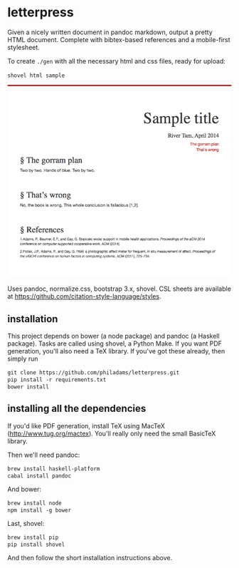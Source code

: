 letterpress
===========

Given a nicely written document in pandoc markdown, output a pretty HTML
document. Complete with bibtex-based references and a mobile-first stylesheet.

To create `./gen` with all the necessary html and css files, ready for upload:

`shovel html sample`

![Sample HTML output](./sample-out.png)

Uses pandoc, normalize.css, bootstrap 3.x, shovel. CSL sheets are available at
https://github.com/citation-style-language/styles.

installation
------------

This project depends on bower (a node package) and pandoc (a Haskell package).
Tasks are called using shovel, a Python Make.  If you want PDF generation,
you'll also need a TeX library. If you've got these already, then simply run

    git clone https://github.com/philadams/letterpress.git
    pip install -r requirements.txt
    bower install


installing all the dependencies
-------------------------------

If you'd like PDF generation, install TeX using MacTeX
(http://www.tug.org/mactex). You'll really only need the small BasicTeX
library.

Then we'll need pandoc:

    brew install haskell-platform
    cabal install pandoc

And bower:

    brew install node
    npm install -g bower

Last, shovel:

    brew install pip
    pip install shovel

And then follow the short installation instructions above.
